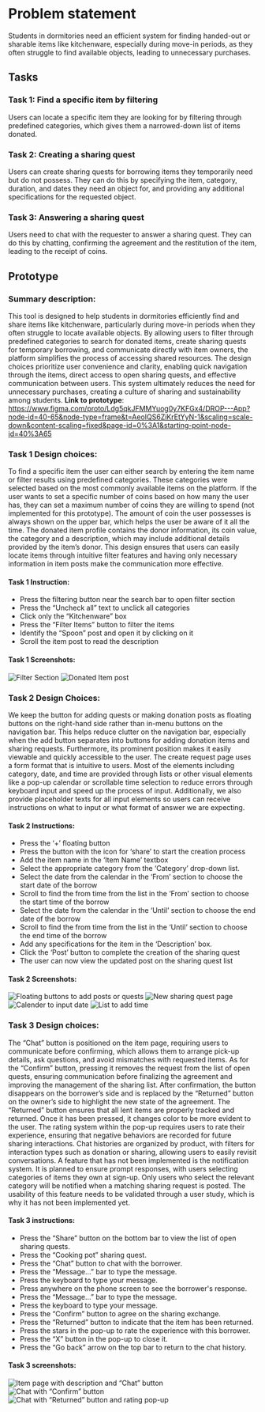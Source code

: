# Problem statement
Students in dormitories need an efficient system for finding handed-out or sharable items like kitchenware, especially during move-in periods, as they often struggle to find available objects, leading to unnecessary purchases.

## Tasks
### Task 1: Find a specific item by filtering
Users can locate a specific item they are looking for by filtering through predefined categories, which gives them a narrowed-down list of items donated.

### Task 2: Creating a sharing quest
Users can create sharing quests for borrowing items they temporarily need but do not possess. They can do this by specifying the item, category, duration, and dates they need an object for, and providing any additional specifications for the requested object.

### Task 3: Answering a sharing quest
Users need to chat with the requester to answer a sharing quest. They can do this by chatting, confirming the agreement and the restitution of the item, leading to the receipt of coins.

## Prototype
### Summary description:
This tool is designed to help students in dormitories efficiently find and share items like kitchenware, particularly during move-in periods when they often struggle to locate available objects. By allowing users to filter through predefined categories to search for donated items, create sharing quests for temporary borrowing, and communicate directly with item owners, the platform simplifies the process of accessing shared resources. The design choices prioritize user convenience and clarity, enabling quick navigation through the items, direct access to open sharing quests, and effective communication between users. This system ultimately reduces the need for unnecessary purchases, creating a culture of sharing and sustainability among students.
**Link to prototype**: https://www.figma.com/proto/Ldg5qkJFMMYuog0y7KFGx4/DROP---App?node-id=40-65&node-type=frame&t=AeoIQS6ZiKrEtYyN-1&scaling=scale-down&content-scaling=fixed&page-id=0%3A1&starting-point-node-id=40%3A65

### Task 1 Design choices:
To find a specific item the user can either search by entering the item name or filter results using predefined categories. These categories were selected based on the most commonly available items on the platform. If the user wants to set a specific number of coins based on how many the user has, they can set a maximum number of coins they are willing to spend (not implemented for this prototype). The amount of coin the user possesses is always shown on the upper bar, which helps the user be aware of it all the time. The donated item profile contains the donor information, its coin value, the category and a description, which may include additional details provided by the item’s donor. This design ensures that users can easily locate items through intuitive filter features and having only necessary information in item posts make the communication more effective. 

#### Task 1 Instruction:
- Press the filtering button near the search bar to open filter section
- Press the “Uncheck all” text to unclick all categories
- Click only the “Kitchenware” box
- Press the “Filter Items” button to filter the items
- Identify the “Spoon” post and open it by clicking on it
- Scroll the item post to read the description

#### Task 1 Screenshots:
![Filter Section](images/Task1-1.png)
![Donated Item post](images/Task1-2.png)

### Task 2 Design Choices:
We keep the button for adding quests or making donation posts as floating buttons on the right-hand side rather than in-menu buttons on the navigation bar. This helps reduce clutter on the navigation bar, especially when the add button separates into buttons for adding donation items and sharing requests. Furthermore, its prominent position makes it easily viewable and quickly accessible to the user. The create request page uses a form format that is intuitive to users. Most of the elements including category, date, and time are provided through lists or other visual elements like a pop-up calendar or scrollable time selection to reduce errors through keyboard input and speed up the process of input. Additionally, we also provide placeholder texts for all input elements so users can receive instructions on what to input or what format of answer we are expecting.

#### Task 2 Instructions:
- Press the ‘+’ floating button
- Press the button with the icon for ‘share’ to start the creation process
- Add the item name in the ‘Item Name’ textbox
- Select the appropriate category from the ‘Category’ drop-down list.
- Select the date from the calendar in the ‘From’ section to choose the start date of the borrow
- Scroll to find the from time from the list in the ‘From’ section to choose the start time of the borrow
- Select the date from the calendar in the ‘Until’ section to choose the end date of the borrow
- Scroll to find the from time from the list in the ‘Until’ section to choose the end time of the borrow
- Add any specifications for the item in the ‘Description’ box.
- Click the ‘Post’ button to complete the creation of the sharing quest
- The user can now view the updated post on the sharing quest list

#### Task 2 Screenshots:
![Floating buttons to add posts or quests](images/Task2-1.png)
![New sharing quest page](images/Task2-2.png)
![Calender to input date](images/Task2-3.png)
![List to add time](images/Task2-4.png)

### Task 3 Design choices: 
The “Chat” button is positioned on the item page, requiring users to communicate before confirming, which allows them to arrange pick-up details, ask questions, and avoid mismatches with requested items.
As for the “Confirm” button, pressing it removes the request from the list of open quests, ensuring communication before finalizing the agreement and improving the management of the sharing list. After confirmation, the button disappears on the borrower’s side and is replaced by the “Returned” button on the owner’s side to highlight the new state of the agreement. The “Returned” button ensures that all lent items are properly tracked and returned. Once it has been pressed, it changes color to be more evident to the user.
The rating system within the pop-up requires users to rate their experience, ensuring that negative behaviors are recorded for future sharing interactions. 
Chat histories are organized by product, with filters for interaction types such as donation or sharing, allowing users to easily revisit conversations.
A feature that has not been implemented is the notification system. It is planned to ensure prompt responses, with users selecting categories of items they own at sign-up. Only users who select the relevant category will be notified when a matching sharing request is posted. The usability of this feature needs to be validated through a user study, which is why it has not been implemented yet.

#### Task 3 instructions: 
- Press the “Share” button on the bottom bar to view the list of open sharing quests.
- Press the “Cooking pot” sharing quest.
- Press the “Chat” button to chat with the borrower.
- Press the “Message…” bar to type the message.
- Press the keyboard to type your message.
- Press anywhere on the phone screen to see the borrower's response.
- Press the “Message…” bar to type the message.
- Press the keyboard to type your message.
- Press the “Confirm” button to agree on the sharing exchange.
- Press the “Returned” button to indicate that the item has been returned.
- Press the stars in the pop-up to rate the experience with this borrower.
- Press the “X” button in the pop-up to close it.
- Press the “Go back” arrow on the top bar to return to the chat history.

#### Task 3 screenshots:
![Item page with description and “Chat” button ](images/Task3-1.jpg)
![Chat with “Confirm” button](images/Task3-2.jpg)
![Chat with “Returned” button and rating pop-up](images/Task3-3.jpg)
